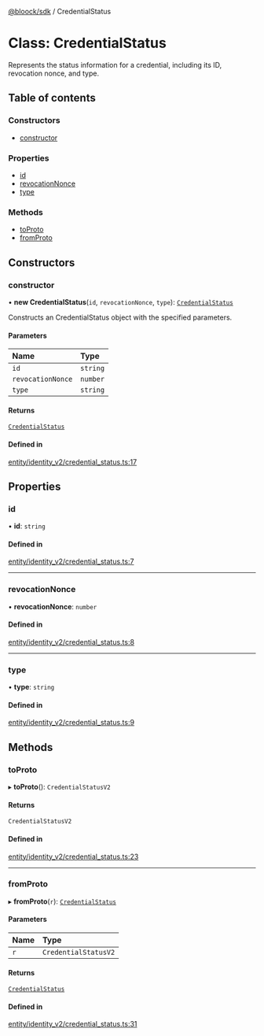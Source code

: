 [@bloock/sdk](../index.md) / CredentialStatus

# Class: CredentialStatus

Represents the status information for a credential, including its ID, revocation nonce, and type.

## Table of contents

### Constructors

- [constructor](CredentialStatus.md#constructor)

### Properties

- [id](CredentialStatus.md#id)
- [revocationNonce](CredentialStatus.md#revocationnonce)
- [type](CredentialStatus.md#type)

### Methods

- [toProto](CredentialStatus.md#toproto)
- [fromProto](CredentialStatus.md#fromproto)

## Constructors

### constructor

• **new CredentialStatus**(`id`, `revocationNonce`, `type`): [`CredentialStatus`](CredentialStatus.md)

Constructs an CredentialStatus object with the specified parameters.

#### Parameters

| Name | Type |
| :------ | :------ |
| `id` | `string` |
| `revocationNonce` | `number` |
| `type` | `string` |

#### Returns

[`CredentialStatus`](CredentialStatus.md)

#### Defined in

[entity/identity_v2/credential_status.ts:17](https://github.com/bloock/bloock-sdk/blob/587f793/languages/js/src/entity/identity_v2/credential_status.ts#L17)

## Properties

### id

• **id**: `string`

#### Defined in

[entity/identity_v2/credential_status.ts:7](https://github.com/bloock/bloock-sdk/blob/587f793/languages/js/src/entity/identity_v2/credential_status.ts#L7)

___

### revocationNonce

• **revocationNonce**: `number`

#### Defined in

[entity/identity_v2/credential_status.ts:8](https://github.com/bloock/bloock-sdk/blob/587f793/languages/js/src/entity/identity_v2/credential_status.ts#L8)

___

### type

• **type**: `string`

#### Defined in

[entity/identity_v2/credential_status.ts:9](https://github.com/bloock/bloock-sdk/blob/587f793/languages/js/src/entity/identity_v2/credential_status.ts#L9)

## Methods

### toProto

▸ **toProto**(): `CredentialStatusV2`

#### Returns

`CredentialStatusV2`

#### Defined in

[entity/identity_v2/credential_status.ts:23](https://github.com/bloock/bloock-sdk/blob/587f793/languages/js/src/entity/identity_v2/credential_status.ts#L23)

___

### fromProto

▸ **fromProto**(`r`): [`CredentialStatus`](CredentialStatus.md)

#### Parameters

| Name | Type |
| :------ | :------ |
| `r` | `CredentialStatusV2` |

#### Returns

[`CredentialStatus`](CredentialStatus.md)

#### Defined in

[entity/identity_v2/credential_status.ts:31](https://github.com/bloock/bloock-sdk/blob/587f793/languages/js/src/entity/identity_v2/credential_status.ts#L31)
